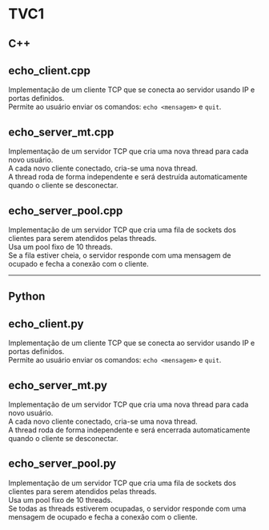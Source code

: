 # TVC1

## C++

## echo_client.cpp

Implementação de um cliente TCP que se conecta ao servidor usando IP e portas definidos.  
Permite ao usuário enviar os comandos: `echo <mensagem>` e `quit`.

## echo_server_mt.cpp

Implementação de um servidor TCP que cria uma nova thread para cada novo usuário.  
A cada novo cliente conectado, cria-se uma nova thread.  
A thread roda de forma independente e será destruída automaticamente quando o cliente se desconectar.

## echo_server_pool.cpp

Implementação de um servidor TCP que cria uma fila de sockets dos clientes para serem atendidos pelas threads.  
Usa um pool fixo de 10 threads.  
Se a fila estiver cheia, o servidor responde com uma mensagem de ocupado e fecha a conexão com o cliente.

---

## Python

## echo_client.py

Implementação de um cliente TCP que se conecta ao servidor usando IP e portas definidos.  
Permite ao usuário enviar os comandos: `echo <mensagem>` e `quit`.

## echo_server_mt.py

Implementação de um servidor TCP que cria uma nova thread para cada novo usuário.  
A cada novo cliente conectado, cria-se uma nova thread.  
A thread roda de forma independente e será encerrada automaticamente quando o cliente se desconectar.

## echo_server_pool.py

Implementação de um servidor TCP que cria uma fila de sockets dos clientes para serem atendidos pelas threads.  
Usa um pool fixo de 10 threads.  
Se todas as threads estiverem ocupadas, o servidor responde com uma mensagem de ocupado e fecha a conexão com o cliente.
